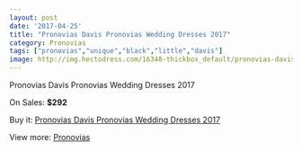 ```yaml
---
layout: post
date: '2017-04-25'
title: "Pronovias Davis Pronovias Wedding Dresses 2017"
category: Pronovias
tags: ["pronovias","unique","black","little","davis"]
image: http://img.hectodress.com/16348-thickbox_default/pronovias-davis-pronovias-wedding-dresses-2013.jpg
---
```

Pronovias Davis Pronovias Wedding Dresses 2017

On Sales: **$292**
<a href="https://www.hectodress.com/pronovias/7922-pronovias-davis-pronovias-wedding-dresses-2013.html"><amp-img layout="responsive" width="600" height="600" src="//img.hectodress.com/16348-thickbox_default/pronovias-davis-pronovias-wedding-dresses-2013.jpg" alt="Pronovias Davis Pronovias Wedding Dresses 2017 0" /></a>
<a href="https://www.hectodress.com/pronovias/7922-pronovias-davis-pronovias-wedding-dresses-2013.html"><amp-img layout="responsive" width="600" height="600" src="//img.hectodress.com/16351-thickbox_default/pronovias-davis-pronovias-wedding-dresses-2013.jpg" alt="Pronovias Davis Pronovias Wedding Dresses 2017 1" /></a>
<a href="https://www.hectodress.com/pronovias/7922-pronovias-davis-pronovias-wedding-dresses-2013.html"><amp-img layout="responsive" width="600" height="600" src="//img.hectodress.com/16350-thickbox_default/pronovias-davis-pronovias-wedding-dresses-2013.jpg" alt="Pronovias Davis Pronovias Wedding Dresses 2017 2" /></a>
<a href="https://www.hectodress.com/pronovias/7922-pronovias-davis-pronovias-wedding-dresses-2013.html"><amp-img layout="responsive" width="600" height="600" src="//img.hectodress.com/16349-thickbox_default/pronovias-davis-pronovias-wedding-dresses-2013.jpg" alt="Pronovias Davis Pronovias Wedding Dresses 2017 3" /></a>

Buy it: [Pronovias Davis Pronovias Wedding Dresses 2017](https://www.hectodress.com/pronovias/7922-pronovias-davis-pronovias-wedding-dresses-2013.html "Pronovias Davis Pronovias Wedding Dresses 2017")

View more: [Pronovias](https://www.hectodress.com/139-pronovias "Pronovias")